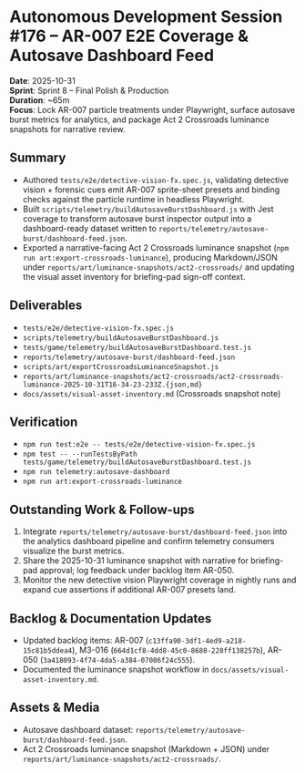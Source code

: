 # Autonomous Development Session #176 – AR-007 E2E Coverage & Autosave Dashboard Feed

**Date**: 2025-10-31  
**Sprint**: Sprint 8 – Final Polish & Production  
**Duration**: ~65m  
**Focus**: Lock AR-007 particle treatments under Playwright, surface autosave burst metrics for analytics, and package Act 2 Crossroads luminance snapshots for narrative review.

## Summary
- Authored `tests/e2e/detective-vision-fx.spec.js`, validating detective vision + forensic cues emit AR-007 sprite-sheet presets and binding checks against the particle runtime in headless Playwright.
- Built `scripts/telemetry/buildAutosaveBurstDashboard.js` with Jest coverage to transform autosave burst inspector output into a dashboard-ready dataset written to `reports/telemetry/autosave-burst/dashboard-feed.json`.
- Exported a narrative-facing Act 2 Crossroads luminance snapshot (`npm run art:export-crossroads-luminance`), producing Markdown/JSON under `reports/art/luminance-snapshots/act2-crossroads/` and updating the visual asset inventory for briefing-pad sign-off context.

## Deliverables
- `tests/e2e/detective-vision-fx.spec.js`
- `scripts/telemetry/buildAutosaveBurstDashboard.js`
- `tests/game/telemetry/buildAutosaveBurstDashboard.test.js`
- `reports/telemetry/autosave-burst/dashboard-feed.json`
- `scripts/art/exportCrossroadsLuminanceSnapshot.js`
- `reports/art/luminance-snapshots/act2-crossroads/act2-crossroads-luminance-2025-10-31T16-34-23-233Z.{json,md}`
- `docs/assets/visual-asset-inventory.md` (Crossroads snapshot note)

## Verification
- `npm run test:e2e -- tests/e2e/detective-vision-fx.spec.js`
- `npm test -- --runTestsByPath tests/game/telemetry/buildAutosaveBurstDashboard.test.js`
- `npm run telemetry:autosave-dashboard`
- `npm run art:export-crossroads-luminance`

## Outstanding Work & Follow-ups
1. Integrate `reports/telemetry/autosave-burst/dashboard-feed.json` into the analytics dashboard pipeline and confirm telemetry consumers visualize the burst metrics.
2. Share the 2025-10-31 luminance snapshot with narrative for briefing-pad approval; log feedback under backlog item AR-050.
3. Monitor the new detective vision Playwright coverage in nightly runs and expand cue assertions if additional AR-007 presets land.

## Backlog & Documentation Updates
- Updated backlog items: AR-007 (`c13ffa90-3df1-4ed9-a218-15c81b5ddea4`), M3-016 (`664d1cf8-4dd8-45c0-8680-228ff138257b`), AR-050 (`3a418093-4f74-4da5-a384-07086f24c555`).
- Documented the luminance snapshot workflow in `docs/assets/visual-asset-inventory.md`.

## Assets & Media
- Autosave dashboard dataset: `reports/telemetry/autosave-burst/dashboard-feed.json`.
- Act 2 Crossroads luminance snapshot (Markdown + JSON) under `reports/art/luminance-snapshots/act2-crossroads/`.
